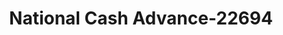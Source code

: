 ---
f_zip-code: 53545
f_state-code: WI
title: National Cash Advance-22694
f_phone: 608-754-0759
f_city-only: Janesville
f_address: 1821 Milton Ave Ste A Janesville
f_location-unique-id: '22694'
slug: national-cash-advance-22694
updated-on: '2024-05-30T13:46:58.046Z'
created-on: '2024-05-30T13:36:59.803Z'
published-on: '2024-05-30T13:54:32.469Z'
f_city-state: cms/city/janesville-wi.md
f_company: cms/company/national-cash-advance.md
f_state: cms/state/wisconsin.md
layout: '[payday-loan].html'
tags: payday-loan
---